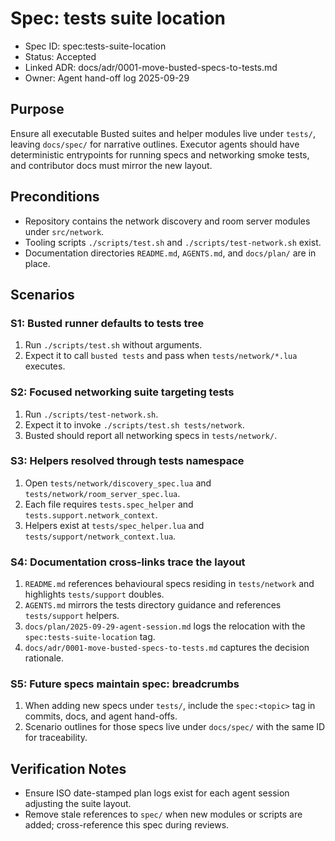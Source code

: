 # Spec: tests suite location
- Spec ID: spec:tests-suite-location
- Status: Accepted
- Linked ADR: docs/adr/0001-move-busted-specs-to-tests.md
- Owner: Agent hand-off log 2025-09-29

## Purpose
Ensure all executable Busted suites and helper modules live under `tests/`, leaving `docs/spec/` for narrative outlines. Executor agents should have deterministic entrypoints for running specs and networking smoke tests, and contributor docs must mirror the new layout.

## Preconditions
- Repository contains the network discovery and room server modules under `src/network`.
- Tooling scripts `./scripts/test.sh` and `./scripts/test-network.sh` exist.
- Documentation directories `README.md`, `AGENTS.md`, and `docs/plan/` are in place.

## Scenarios

### S1: Busted runner defaults to tests tree
1. Run `./scripts/test.sh` without arguments.
2. Expect it to call `busted tests` and pass when `tests/network/*.lua` executes.

### S2: Focused networking suite targeting tests
1. Run `./scripts/test-network.sh`.
2. Expect it to invoke `./scripts/test.sh tests/network`.
3. Busted should report all networking specs in `tests/network/`.

### S3: Helpers resolved through tests namespace
1. Open `tests/network/discovery_spec.lua` and `tests/network/room_server_spec.lua`.
2. Each file requires `tests.spec_helper` and `tests.support.network_context`.
3. Helpers exist at `tests/spec_helper.lua` and `tests/support/network_context.lua`.

### S4: Documentation cross-links trace the layout
1. `README.md` references behavioural specs residing in `tests/network` and highlights `tests/support` doubles.
2. `AGENTS.md` mirrors the tests directory guidance and references `tests/support` helpers.
3. `docs/plan/2025-09-29-agent-session.md` logs the relocation with the `spec:tests-suite-location` tag.
4. `docs/adr/0001-move-busted-specs-to-tests.md` captures the decision rationale.

### S5: Future specs maintain spec:<topic> breadcrumbs
1. When adding new specs under `tests/`, include the `spec:<topic>` tag in commits, docs, and agent hand-offs.
2. Scenario outlines for those specs live under `docs/spec/` with the same ID for traceability.

## Verification Notes
- Ensure ISO date-stamped plan logs exist for each agent session adjusting the suite layout.
- Remove stale references to `spec/` when new modules or scripts are added; cross-reference this spec during reviews.
